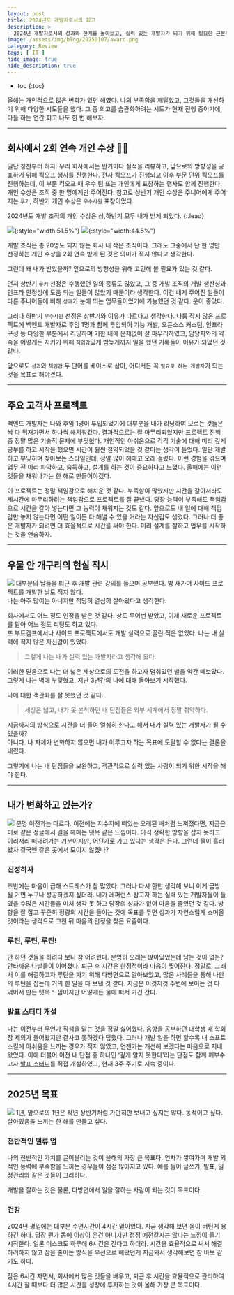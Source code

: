 ```yaml
---
layout: post
title: 2024년도 개발자로서의 회고
description: >
  2024년 개발자로서의 성과와 한계를 돌아보고, 실력 있는 개발자가 되기 위해 필요한 근본적인 변화와 2025년 목표를 담은 회고록
image: /assets/img/blog/20250107/award.png
category: Review
tags: [ IT ]
hide_image: true
hide_description: true
---
```


* toc
{:toc}

올해는 개인적으로 많은 변화가 있던 해였다. 나의 부족함을 깨달았고, 그것들을 개선하기 위해 다양한 시도들을 했다. 
그 중 회고를 습관화하려는 시도가 현재 진행 중이기에, 다들 하는 연간 회고 나도 한 번 해보자.

---
## 회사에서 2회 연속 개인 수상  🎉🎉
일단 칭찬부터 하자. 우리 회사에서는 반기마다 실적을 리뷰하고, 앞으로의 방향성을 공표하기 위해 킥오프 행사를 진행한다. 
전사 킥오프가 진행되고 이후 부문 단위 킥오프를 진행하는데, 이 부문 킥오프 때 우수 팀 또는 개인에게 표창하는 행사도 함께 진행한다. 
개인 수상은 조직 중 한 명에게만 주어진다. 참고로 상반기 개인 수상은 주니어에게 주어지는 `루키`, 하반기 개인 수상은 `우수사원` 표창이었다.

2024년도 개발 조직의 개인 수상은 상,하반기 모두 내가 받게 되었다.
{:.lead}

![](/assets/img/blog/20250107/award.png){:style="width:51.5%"}
![](/assets/img/blog/20250107/certificate.png){:style="width:44.5%"}  

개발 조직은 총 20명도 되지 않는 회사 내 작은 조직이다. 그래도 그중에서 단 한 명만 선정하는 개인 수상을 2회 연속 받게 된 것은 의미가 적지 않다고 생각한다.

그런데 왜 내가 받았을까? 앞으로의 방향성을 위해 고민해 볼 필요가 있는 것 같다.

먼저 상반기 `루키` 선정은 수행했던 일의 종류도 많았고, 그 중 개발 조직의 개발 생산성과 인프라 안정성에 도움 되는 일들이 많았기 때문이라 생각한다. 
이건 내게 주어진 일들이 다른 주니어들에 비해 `성과`가 눈에 띄는 업무들이었기에 가능했던 것 같다. 운이 좋았다.

그러나 하반기 `우수사원` 선정은 상반기와 이유가 다르다고 생각한다. 나름 작지 않은 프로젝트에 백엔드 개발자로 후임 1명과 함께 투입되어 
기능 개발, 오픈소스 커스텀, 인프라 구성 등 다양한 부분에서 리딩하며 기한 내에 문제없이 잘 마무리하였고, 
담당자와의 약속을 어떻게든 지키기 위해 `책임감`있게 밤늦게까지 일을 했던 기록들이 이유가 되었던 것 같다.

앞으로도 `성과`와 `책임감` 두 단어를 베이스로 삼아, 어디서든 꼭 `필요로 하는 개발자`가 되는 것을 목표로 해야겠다.

---
## 주요 고객사 프로젝트
백엔드 개발자는 나와 후임 1명이 투입되었기에 대부분을 내가 리딩하여 모르는 것들은 싹 다 뒤져가면서 하나씩 해치워갔다. 
결과적으로는 잘 마무리되었지만 프로젝트 진행 중 정말 많은 기술적 문제에 부딪혔다. 
개인적인 아쉬움으로 각각 기술에 대해 미리 깊게 공부를 하고 시작을 했으면 시간이 훨씬 절약되었을 것 같다는 생각이 들었다. 
일단 개발하고 부딪히며 찾아보는 스타일인데, 정말 많이 헤매고 오래 걸렸다. 
이런 경험을 겪으며 업무 전 미리 파악하고, 습득하고, 설계를 하는 것이 중요하다고 느꼈다. 올해에는 이런 것들을 채워나가는 한 해로 만들어야겠다.

이 프로젝트는 정말 책임감으로 해치운 것 같다. 부족함이 많았지만 시간을 갈아서라도 제시간에 마무리하려는 책임감으로 프로젝트를 잘 끝냈다. 
당장 능력이 부족해도 책임감으로 시간을 갈아 넣는다면 그 능력이 채워지는 것도 같다. 
앞으로도 내 일에 대해 책임감만 놓지 않는다면 어떤 일이든 다 해낼 수 있을 거라는 자신감도 생겼다. 
그러나 더 좋은 개발자가 되려면 더 효율적으로 시간을 써야 한다. 미리 설계를 잘하고 업무를 시작하는 것을 연습하자.

---
## 우물 안 개구리의 현실 직시
![](/assets/img/blog/20250107/frog.svg)
대부분의 날들을 퇴근 후 개발 관련 강의를 들으며 공부했다. 밤 새가며 사이드 프로젝트를 개발한 날도 적지 않다.   
나는 아주 많이는 아니지만 적당히 열심히 살아왔다고 생각한다. 

회사에서도 어느 정도 인정을 받은 것 같다. 상도 두어번 받았고, 이제 새로운 프로젝트를 맡아 어느 정도 리딩도 하고 있다.  
또 부트캠프에서나 사이드 프로젝트에서도 개발 실력으로 꿀린 적은 없었다. 나는 내 실력에 적지 않은 자신감이 있었다.

> 그렇게 나는 내가 실력 있는 개발자라고 생각해 왔다.

이러한 믿음으로 나는 더 넓은 세상으로의 도전을 하고자 멈춰있던 발을 약간 떼보았다.  
그렇게 나는 벽에 부딪혔고, 지난 3년간의 나에 대해 돌아보기 시작했다.

나에 대한 객관화를 잘 못했던 것 같다.

> 세상은 넓고, 내가 못 본척하던 내 단점들은 외부 세계에서 정말 취약하다. 

지금까지의 방식으로 시간을 더 들여 열심히 한다고 해서 내가 실력 있는 개발자가 될 수 있을까?    
아니다. 나 자체가 변화하지 않으면 내가 이루고자 하는 목표에 도달할 수 없다는 결론을 내렸다.

그렇기에 나는 내 단점들을 보완하고, 객관적으로 실력 있는 사람이 되기 위한 시작을 해야 한다.

---
## 내가 변화하고 있는가?
![](/assets/img/blog/20250107/in-the-jungle.webp)
분명 이전과는 다르다. 이전에는 저수지에 떠있는 오래된 배처럼 느껴졌다면, 지금은 미로 같은 정글에서 길을 헤매는 뗏목 같은 느낌이다. 
아직 정확한 방향을 잡지 못하고 이리저리 떠내려가는 기분이지만, 어딘가로 가고 있다는 생각은 든다. 
그런데 물이 흘러봤자 결국엔 같은 곳에서 모이지 않겠나?

### 진정하자
초반에는 마음이 급해 스트레스가 참 많았다. 그러나 다시 한번 생각해 보니 이게 금방 될 거면 누구나 성공하겠지 싶더라. 
내가 레퍼런스 삼고자 하는 실력 있는 개발자들이 들였을 수많은 시간들을 미처 생각 못 하고 당장의 성과가 없어 마음을 졸였던 것 같다. 
방향을 잘 잡고 꾸준히 정량의 시간을 들이는 것에 목표를 두면 성과가 자연스럽게 스며올 것이라는 생각으로 고친 뒤 마음의 안정을 찾은 요즘이다.

### 루틴, 루틴, 루틴!
안 하던 것들을 하려다 보니 참 어려웠다. 분명히 오래는 앉아있었는데 남는 것이 없는? 안타까운 나날들이 이어졌다. 퇴근 후 시간은 한정적이라 마음이 찢어진다. 정말로. 
그래서 이를 해결하고자 루틴을 짜기 위해 다방면으로 알아보았고, 많은 사례들을 통해 나만의 루틴을 잡는데 거의 한 달을 다 보낸 것 같다. 
지금은 이것저것 주변에 보이는 것 다 엮어서 만든 뗏목 느낌이지만 어떻게든 물에 떠서 가긴 간다.

### 발표 스터디 개설
나는 이전부터 무언가 직책을 맡는 것을 정말 싫어했다. 음향을 공부하던 대학생 때 학회장 제의가 들어왔지만 결사코 못하겠다 답했다. 
그러나 개발 일을 하면 할수록 내 소프트 스킬에 아쉬움을 느끼는 경우가 적지 않았고, 언젠가는 개선해 보겠다는 마음으로 지내왔었다. 
이에 더불어 이전 내 단점 중 하나인 ‘깊게 알지 못한다’라는 단점도 함께 깨부수고자 
[발표 스터디](https://nilgil.notion.site/BPS-12cebff1f83f80a5adcfef6d65d1ba89)를 직접 개설하였고, 현재 3주 주기로 지속 중이다.

---
## 2025년 목표
![](/assets/img/blog/20250107/2025.svg)
1년, 앞으로의 1년은 작년 상반기처럼 가만히만 보내고 싶지는 않다. 동적이고 싶다. 살아있음을 느끼는 한 해를 만들고 싶다.

### 전반적인 밸류 업
나의 전반적인 가치를 끌어올리는 것이 올해의 가장 큰 목표다. 연차가 쌓여가며 개발 외적인 능력에 부족함을 느끼는 경우들이 점점 많아지고 있다. 
예를 들어 글쓰기, 발표, 일정관리와 같은 것들이 그러하다.

개발을 잘하는 것은 물론, 다방면에서 일을 잘하는 사람이 되는 것이 목표이다.

### 건강
2024년 평일에는 대부분 수면시간이 4시간 밑이었다. 지금 생각해 보면 몸이 버틴게 용하긴 하다. 
당장 뭔가 몸에 이상이 온건 아니지만 점점 예전같지는 않다는 느낌이 들기 시작한다. 일론 머스크도 하루에 6시간은 잔다고 하더라. 
시간을 효율적으로 써서 해결하려하지 않고 잠을 줄이는 방식을 우선으로 해왔던게 지금와서 생각해보면 참 바보 같기도 하다.

잠은 6시간 자면서, 회사에서 많은 것들을 배우고, 퇴근 후 시간을 효율적으로 관리하여  
4시간 잘 때보다 더 많은 시간을 성장에 투자하는 것이 올해 가장 큰 목표이다.
